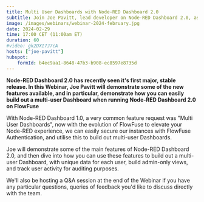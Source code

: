 ```yaml
---
title: Multi User Dashboards with Node-RED Dashboard 2.0
subtitle: Join Joe Pavitt, lead developer on Node-RED Dashboard 2.0, as he discusses the new Multi User Dashboards feature, and how to get started with it.
image: /images/webinars/webinar-2024-february.jpg
date: 2024-02-29
time: 17:00 CET (11:00am ET) 
duration: 60
#video: gk2DXI7J7cA
hosts: ["joe-pavitt"]
hubspot:
    formId: b4ec9aa1-8648-47b3-b908-ec8597e8735d
---
```


**Node-RED Dashboard 2.0 has recently seen it's first major, stable release. In this Webinar, Joe Pavitt will demonstrate some of the new features available, and in particular, demonstrate how you can easily build out a multi-user Dashboard when running Node-RED Dashboard 2.0 on FlowFuse**

<!--more-->

With Node-RED Dashboard 1.0, a very common feature request was "Multi User Dashboards", now with the evolution of FlowFuse to elevate your Node-RED experience, we can easily secure our instances with FlowFuse Authentication, and utilise this to build out multi-user Dashboards.

Joe will demonstrate some of the main features of Node-RED Dashboard 2.0, and then dive into how you can use these features to build out a multi-user Dashboard, with unique data for each user, build admin-only views, and track user activity for auditing purposes.

We'll also be hosting a Q&A session at the end of the Webinar if you have any particular questions, queries of feedback you'd like to discuss directly with the team.


